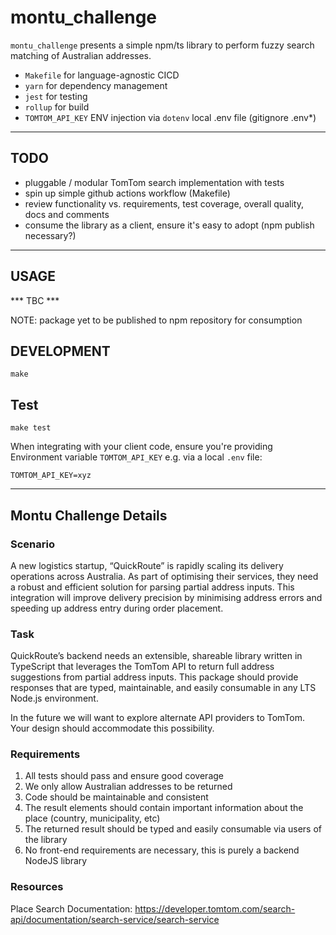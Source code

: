 # montu_challenge

`montu_challenge` presents a simple npm/ts library to perform fuzzy search matching of Australian addresses.

- `Makefile` for language-agnostic CICD
- `yarn` for dependency management
- `jest` for testing
- `rollup` for build
- `TOMTOM_API_KEY` ENV injection via `dotenv` local .env file (gitignore .env*)

---

## TODO

* pluggable / modular TomTom search implementation with tests
* spin up simple github actions workflow (Makefile)
* review functionality vs. requirements, test coverage, overall quality, docs and comments
* consume the library as a client, ensure it's easy to adopt (npm publish necessary?)

---

## USAGE

*** TBC ***

NOTE: package yet to be published to npm repository for consumption

## DEVELOPMENT

```shell
make
```

## Test

```shell
make test
```

When integrating with your client code, ensure you're providing Environment variable `TOMTOM_API_KEY` e.g. via a local
`.env` file:

```code
TOMTOM_API_KEY=xyz
```

---
## Montu Challenge Details

### Scenario

A new logistics startup, “QuickRoute” is rapidly scaling its delivery operations across Australia. As part of optimising their services, they need a robust and efficient solution for parsing partial address inputs. This integration will improve delivery precision by minimising address errors and speeding up address entry during order placement.

### Task

QuickRoute’s backend needs an extensible, shareable library written in TypeScript that leverages the TomTom API to return full address suggestions from partial address inputs. This package should provide responses that are typed, maintainable, and easily consumable in any LTS Node.js environment.

In the future we will want to explore alternate API providers to TomTom. Your design should accommodate this possibility.

### Requirements

1. All tests should pass and ensure good coverage
2. We only allow Australian addresses to be returned
3. Code should be maintainable and consistent
4. The result elements should contain important information about the place (country, municipality, etc)
5. The returned result should be typed and easily consumable via users of the library
6. No front-end requirements are necessary, this is purely a backend NodeJS library

### Resources

Place Search Documentation: https://developer.tomtom.com/search-api/documentation/search-service/search-service
